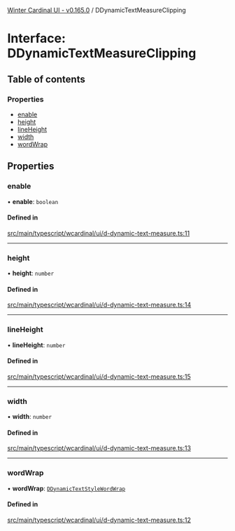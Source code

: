 [Winter Cardinal UI - v0.165.0](../index.md) / DDynamicTextMeasureClipping

# Interface: DDynamicTextMeasureClipping

## Table of contents

### Properties

- [enable](DDynamicTextMeasureClipping.md#enable)
- [height](DDynamicTextMeasureClipping.md#height)
- [lineHeight](DDynamicTextMeasureClipping.md#lineheight)
- [width](DDynamicTextMeasureClipping.md#width)
- [wordWrap](DDynamicTextMeasureClipping.md#wordwrap)

## Properties

### enable

• **enable**: `boolean`

#### Defined in

[src/main/typescript/wcardinal/ui/d-dynamic-text-measure.ts:11](https://github.com/winter-cardinal/winter-cardinal-ui/blob/v0.165.0/src/main/typescript/wcardinal/ui/d-dynamic-text-measure.ts#L11)

___

### height

• **height**: `number`

#### Defined in

[src/main/typescript/wcardinal/ui/d-dynamic-text-measure.ts:14](https://github.com/winter-cardinal/winter-cardinal-ui/blob/v0.165.0/src/main/typescript/wcardinal/ui/d-dynamic-text-measure.ts#L14)

___

### lineHeight

• **lineHeight**: `number`

#### Defined in

[src/main/typescript/wcardinal/ui/d-dynamic-text-measure.ts:15](https://github.com/winter-cardinal/winter-cardinal-ui/blob/v0.165.0/src/main/typescript/wcardinal/ui/d-dynamic-text-measure.ts#L15)

___

### width

• **width**: `number`

#### Defined in

[src/main/typescript/wcardinal/ui/d-dynamic-text-measure.ts:13](https://github.com/winter-cardinal/winter-cardinal-ui/blob/v0.165.0/src/main/typescript/wcardinal/ui/d-dynamic-text-measure.ts#L13)

___

### wordWrap

• **wordWrap**: [`DDynamicTextStyleWordWrap`](../index.md#ddynamictextstylewordwrap)

#### Defined in

[src/main/typescript/wcardinal/ui/d-dynamic-text-measure.ts:12](https://github.com/winter-cardinal/winter-cardinal-ui/blob/v0.165.0/src/main/typescript/wcardinal/ui/d-dynamic-text-measure.ts#L12)
